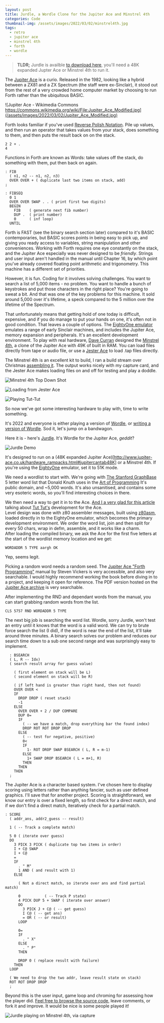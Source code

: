 ```yaml
---
layout: post
title: Jurdle, a Wordle Clone for the Jupiter Ace and Minstrel 4th
categories: Code
thumbnail-img: /assets/images/2022/03/02/minstrel4th.jpg
tags: 
  - retro
  - jupiter ace
  - minstrel 4th
  - forth
  - wordle
---
```


> __TLDR;__ Jurdle is availble [to download here](https://github.com/kianryan/jurdle/raw/main/bin/fivewords-clean.tap), you'll need a 48K expanded Jupter Ace or Minstrel 4th to run it.

The [Jupiter Ace](https://en.wikipedia.org/wiki/Jupiter_Ace) is a curio.  Released in the 1982, looking like a hybrid between a ZX81 and a ZX Spectrum (the staff were ex-Sinclair), it stood out 
from the rest of a very crowded home computer market by choosing to run Forth rather than the ubiquitous BASIC.

![Jupiter Ace - Wikimedia Commons https://commons.wikimedia.org/wiki/File:Jupiter_Ace_Modified.jpg](/assets/images/2022/03/02/Jupiter_Ace_Modified.jpg)

Forth looks familiar if you've used [Reverse Polish Notation](https://en.wikipedia.org/wiki/Reverse_Polish_notation).  Pile up values, and then run an operator that takes 
values from your stack, does something to them, and then puts the result back on on the stack.

```
2 2 + .
4
```

Functions in Forth are known as Words: take values off the stack, do something with them, put then back on again.

```
: FIB
  ( n1, n2 -- n1, n2, n3)
  OVER OVER + ( duplicate last two items on stack, add)
;

: FIBSEQ
  0 1
  OVER OVER SWAP . . ( print first two digits)
  BEGIN
    FIB    ( generate next fib number)
    DUP .  ( print number)
    0      ( inf loop)
  UNTIL

```

Forth is FAST (see the binary search section later) compared to it's BASIC contemporaries, but BASIC scores points in being easy to pick up, and giving you ready 
access to variables, string manipulation and other conveniences.  Working with Forth requires one eye constantly on the stack, and 
the Jupiter Ace especially was never designed to be _friendly_.  Strings and user input aren't handled in the manual until Chapter 16, by 
which point you've already covered floating point arithmetic and trigonometry.  This machine has a different set of priorities.

However, it is fun.  Coding for it involves solving challenges.  You want to search a list of 5,000 items - no problem.  You want to handle a bunch of keystrokes and put those characters in the right place?  You're going to sweat a bit.  And that was one of the key problems for 
this machine.  It sold around 5,000 over it's lifetime, a speck compared to the 5 million over the lifetime of the Spectrum.

That unfortunately means that getting hold of one today is difficult, expensive, and if you do manage to put your hands on one, it's 
often not in good condition.  That leaves a couple of options.  The [EightyOne emulator](http://www.jupiter-ace.co.uk/emulators_win.html#eightyone) 
emulates a range of early Sinclair machines, and includes the Jupiter Ace, memory expansion and peripherals.  It's an 
excellent development environment.  To play with real hardware, [Dave Curran](http://blog.tynemouthsoftware.co.uk/search/label/4th) designed the 
[Minstrel 4th](https://www.thefuturewas8bit.com/minstrel4th.html), a clone of the Jupiter Ace with 49K of built in RAM. 
You can load files directly from tape or audio file, or use a [Jester Ace](https://www.tindie.com/products/dr_ian_johnson/jester-ace/) 
to load .tap files directly.

The Minstrel 4th is an excellent kit to build, I ran a build stream over Christmas [assembling it](https://www.youtube.com/watch?v=_965V2petUk).  The output works nicely with my capture card, 
and the Jester Ace makes loading files on and off for testing and play a doddle.

![Minstrel 4th Top Down Shot](/assets/images/2022/03/02/minstrel4th.jpg)

![Loading from Jester Ace](/assets/images/2022/03/02/jesterace.jpg)

![Playing Tut-Tut](/assets/images/2022/03/02/tuttut.jpg)

So now we've got some interesting hardware to play with, time to write something.

It's 2022 and everyone is either playing a version of [Wordle](https://www.powerlanguage.co.uk/wordle/), or [writing a version of Wordle](https://gamingretro.co.uk/c64-wordle-clone-turdle/).  Sod it, let's jump on a bandwagon.

Here it is - here's [Jurdle](https://github.com/kianryan/jurdle).  It's Wordle for the Jupiter Ace, _geddit_?

![Jurdle Demo](/assets/images/2022/03/02/jurdle-demo.png)


It's designed to run on a (48K expanded Jupiter Ace)[http://www.jupiter-ace.co.uk/hardware_rampacks.html#jupitercantab48K] or a Minstrel 4th.  If you're using the [EightyOne](http://www.jupiter-ace.co.uk/emulators_win.html#eightyone) emulator, set it to 51K mode.

We need a wordlist to start with.  We're going with [The Stanford GraphBase](https://www-cs-faculty.stanford.edu/~knuth/sgb.html) 
5 letter word list that Donald Knuth uses in the [Art of Programming](https://www-cs-faculty.stanford.edu/~knuth/taocp.html) 
It's public domain, and ~5,000 words.  It's also unsanitised, and contains some very esoteric words, so you'll find interesting 
choices in there.

We then need a way to get it in to the Ace.  [And I a very glad for this article](http://www.zx81keyboardadventure.com/2020/05/tut-tut-on-jupiter-ace-part-2.html) talking about [Tut Tut's](https://github.com/markgbeckett/jupiter_ace/tree/master/tut-tut) development for the Ace.  
Level design was done with z80 assembler messages, built using [z80asm](https://www.nongnu.org/z80asm/), loaded directly in to the EightyOne emulator, which 
becomes the primary development environment.  We order the word list, join and then split for every 50 chars, wrap in defm, assemble, and it works like a charm.  
After loading the compiled binary, we ask the Ace for the first five letters at the start of the wordlist memory location and we get:

```
WORDADDR 5 TYPE aargh OK
```

Yep, seems legit.

Picking a random word needs a random seed.  The [Jupiter Ace "Forth Programming"](https://www.amazon.co.uk/Jupiter-ACE-Manual-Anniversary-Programming/dp/1785387294) 
manual by Steven Vickers is very accessible, and also very searchable.  I would highly recommend working the book before 
diving in to a project, and keeping it open for reference. The PDF version hosted on the 
[Jupiter Ace archive](http://www.jupiter-ace.co.uk/usermanual.html#ace_manuals) is very searchable.

After implementing the RND and dependant words from the manual, you can start grabbing random words from the list.
```
CLS 5757 RND WORDADDR 5 TYPE
```

The next big job is searching the word list.  Wordle, sorry Jurdle, won't test an entry until it knows that the word is a valid word. 
We can try to brute force search the list (I did), if the word is near the end of the list, it'll take around three minutes. A binary 
search solves our problem and reduces our search time down to a sub one second range and was surprisingly easy to implement.

```
  : BSEARCH
  ( L, R -- Idx)
  ( search result array for guess value)

    ( first element on stack will be L)
    ( second element on stack will be R)

    ( if left hand is greater than right hand, then not found)
    OVER OVER <
    IF
      DROP DROP ( reset stack)
      -1
    ELSE
      OVER OVER + 2 / DUP COMPARE
      DUP 0=
      IF
        ( -- we have a match, drop everything bar the found index)
        DROP ROT ROT DROP DROP
      ELSE
        ( -- test for negative, positive)
        0<
        IF
          1- ROT DROP SWAP BSEARCH ( L, R = m-1)
        ELSE
          1+ SWAP DROP BSEARCH ( L = m+1, R)
        THEN
      THEN
    THEN
  ;
```

The Jupiter Ace is a character based system.  I've chosen here to display scoring using letters rather than anything fancier, 
such as user defined graphics.  I'll save that for another project.  Scoring is straightforward, we know our entry is over 
a fixed length, so first check for a direct match, and if we don't find a direct match, iteratively check for a partial match.

```
: SCORE
  ( addr_ans, addr2_guess -- result)

  1 ( -- Track a complete match)

  5 0 ( iterate over guess)
  DO
    3 PICK 3 PICK ( duplicate top two items in order)
    I + C@ SWAP
    I + C@
    =
    IF
      . " M"
      1 AND ( and result with 1)
    ELSE

      ( Not a direct match, so iterate over ans and find partial match)

      0           ( -- Track P state)
      4 PICK DUP 5 + SWAP ( iterate over answer)
      DO
        3 PICK J + C@ ( -- get guess)
        I C@ ( -- get ans)
        = OR ( -- or result)
      LOOP

      0=
      IF
        . " X"
      ELSE
        . " P"
      THEN

      DROP 0 ( replace result with failure)
    THEN
  LOOP

  ( We need to drop the two addr, leave result state on stack)
  ROT ROT DROP DROP
  ;
```

Beyond this is the user input, game loop and chroming for assessing how the player did.  [Feel free to browse the source code](https://github.com/kianryan/jurdle), 
leave comments, or fork it and improve.  It would be nice is some people played it!

![Jurdle playing on Minstrel 4th, via capture](/assets/images/2022/03/02/jurdle.jpg)
